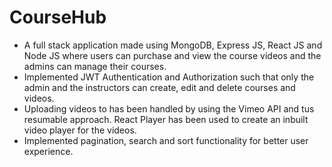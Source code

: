 # CourseHub
* A full stack application made using MongoDB, Express JS, React JS and Node JS where
users can purchase and view the course videos and the admins can manage their courses.
* Implemented JWT Authentication and Authorization such that only the admin and the
instructors can create, edit and delete courses and videos.
* Uploading videos to has been handled by using the Vimeo API and tus resumable approach.
React Player has been used to create an inbuilt video player for the videos.
* Implemented pagination, search and sort functionality for better user experience.
